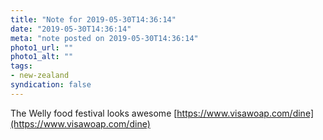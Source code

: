 ```yaml
---
title: "Note for 2019-05-30T14:36:14"
date: "2019-05-30T14:36:14"
meta: "note posted on 2019-05-30T14:36:14"
photo1_url: ""
photo1_alt: ""
tags:
- new-zealand
syndication: false
---
```

The Welly food festival looks awesome [https://www.visawoap.com/dine](https://www.visawoap.com/dine)
